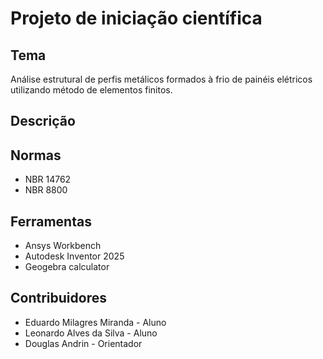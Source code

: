 # Projeto de iniciação científica
## Tema
Análise estrutural de perfis metálicos formados à frio de painéis elétricos utilizando método de elementos finitos.

## Descrição

## Normas
- NBR 14762
- NBR 8800

##  Ferramentas
- Ansys Workbench
- Autodesk Inventor 2025
- Geogebra calculator

## Contribuidores
- Eduardo Milagres Miranda - Aluno
- Leonardo Alves da Silva - Aluno
- Douglas Andrin - Orientador